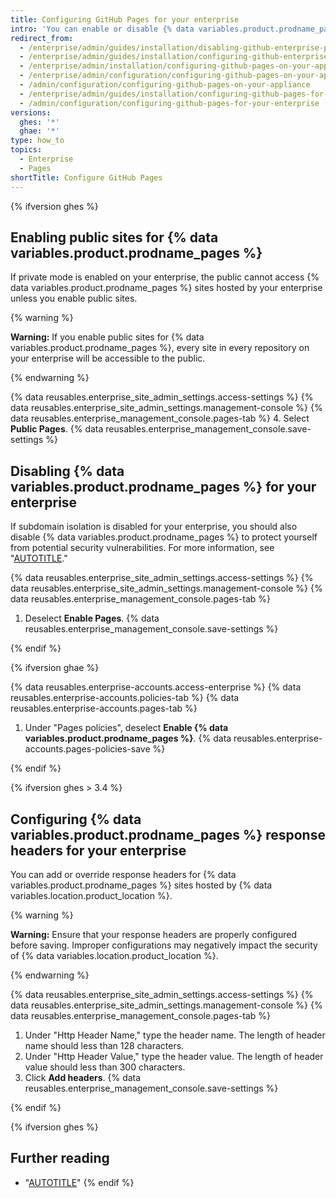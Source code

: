 ```yaml
---
title: Configuring GitHub Pages for your enterprise
intro: 'You can enable or disable {% data variables.product.prodname_pages %} for your enterprise{% ifversion ghes %} and choose whether to make sites publicly accessible{% endif %}.'
redirect_from:
  - /enterprise/admin/guides/installation/disabling-github-enterprise-pages
  - /enterprise/admin/guides/installation/configuring-github-enterprise-pages
  - /enterprise/admin/installation/configuring-github-pages-on-your-appliance
  - /enterprise/admin/configuration/configuring-github-pages-on-your-appliance
  - /admin/configuration/configuring-github-pages-on-your-appliance
  - /enterprise/admin/guides/installation/configuring-github-pages-for-your-enterprise
  - /admin/configuration/configuring-github-pages-for-your-enterprise
versions:
  ghes: '*'
  ghae: '*'
type: how_to
topics:
  - Enterprise
  - Pages
shortTitle: Configure GitHub Pages
---
```


{% ifversion ghes %}

## Enabling public sites for {% data variables.product.prodname_pages %}

If private mode is enabled on your enterprise, the public cannot access {% data variables.product.prodname_pages %} sites hosted by your enterprise unless you enable public sites.

{% warning %}

**Warning:** If you enable public sites for {% data variables.product.prodname_pages %}, every site in every repository on your enterprise will be accessible to the public.

{% endwarning %}

{% data reusables.enterprise_site_admin_settings.access-settings %}
{% data reusables.enterprise_site_admin_settings.management-console %}
{% data reusables.enterprise_management_console.pages-tab %}
4. Select **Public Pages**.
{% data reusables.enterprise_management_console.save-settings %}

## Disabling {% data variables.product.prodname_pages %} for your enterprise

If subdomain isolation is disabled for your enterprise, you should also disable {% data variables.product.prodname_pages %} to protect yourself from potential security vulnerabilities. For more information, see "[AUTOTITLE](/admin/configuration/configuring-network-settings/enabling-subdomain-isolation)."

{% data reusables.enterprise_site_admin_settings.access-settings %}
{% data reusables.enterprise_site_admin_settings.management-console %}
{% data reusables.enterprise_management_console.pages-tab %}
1. Deselect **Enable Pages**.
{% data reusables.enterprise_management_console.save-settings %}

{% endif %}

{% ifversion ghae %}

{% data reusables.enterprise-accounts.access-enterprise %}
{% data reusables.enterprise-accounts.policies-tab %}
{% data reusables.enterprise-accounts.pages-tab %}
1. Under "Pages policies", deselect **Enable {% data variables.product.prodname_pages %}**.
{% data reusables.enterprise-accounts.pages-policies-save %}

{% endif %}

{% ifversion ghes > 3.4 %}

## Configuring {% data variables.product.prodname_pages %} response headers for your enterprise

You can add or override response headers for {% data variables.product.prodname_pages %} sites hosted by {% data variables.location.product_location %}.

{% warning %}

**Warning:** Ensure that your response headers are properly configured before saving. Improper configurations may negatively impact the security of {% data variables.location.product_location %}.

{% endwarning %}

{% data reusables.enterprise_site_admin_settings.access-settings %}
{% data reusables.enterprise_site_admin_settings.management-console %}
{% data reusables.enterprise_management_console.pages-tab %}
1. Under "Http Header Name," type the header name. The length of header name should less than 128 characters.
1. Under "Http Header Value," type the header value. The length of header value should less than 300 characters.
1. Click **Add headers**.
{% data reusables.enterprise_management_console.save-settings %}

{% endif %}

{% ifversion ghes %}

## Further reading

- "[AUTOTITLE](/admin/configuration/configuring-your-enterprise/enabling-private-mode)"
{% endif %}

